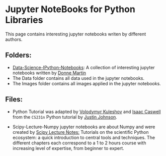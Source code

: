 # Jupyter NoteBooks for Python Libraries
This page contains interesting jupyter notebooks writen by different authors.

## Folders:

- [Data-Science-IPython-Notebooks](https://github.com/donnemartin/data-science-ipython-notebooks/tree/6f8bd3d60ed3bcf433ec491f969cb7746ad408d5): A collection of interesting jupyter notebooks written by [Donne Martin](https://github.com/donnemartin)
- The Data folder  contains all data used in the jupyter notebooks.
- The Images folder contains all images applied in the jupyter notebooks.

## Files:

- Python Tutorial was adapted by [Volodymyr Kuleshov](http://web.stanford.edu/~kuleshov/) and [Isaac Caswell](https://symsys.stanford.edu/viewing/symsysaffiliate/21335) from the `CS231n` Python tutorial by [Justin Johnson](http://cs231n.github.io/python-numpy-tutorial/).

-  Scipy-Lecture-Numpy jupyter notebooks are about Numpy and were created by [Scipy Lecture Notes:](http://www.scipy-lectures.org/index.html) Tutorials on the scientific Python ecosystem: a quick introduction to central tools and techniques. The different chapters each correspond to a 1 to 2 hours course with increasing level of expertise, from beginner to expert. 

